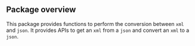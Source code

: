 ## Package overview

This package provides functions to perform the conversion between `xml` and `json`. It provides APIs to get an `xml` from a `json` and convert an `xml` to a `json`.
